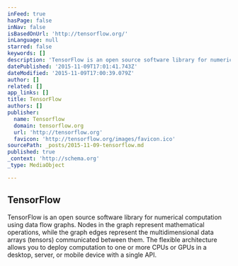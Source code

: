 ```yaml
---
inFeed: true
hasPage: false
inNav: false
isBasedOnUrl: 'http://tensorflow.org/'
inLanguage: null
starred: false
keywords: []
description: 'TensorFlow is an open source software library for numerical computation using data flow graphs. Nodes in the graph represent mathematical operations, while the graph edges represent the multidimensional data arrays (tensors) communicated between them. The flexible architecture allows you to deploy computation to one or more CPUs or GPUs in a desktop, server, or mobile device with a single API. '
datePublished: '2015-11-09T17:01:41.743Z'
dateModified: '2015-11-09T17:00:39.079Z'
author: []
related: []
app_links: []
title: TensorFlow
authors: []
publisher:
  name: Tensorflow
  domain: tensorflow.org
  url: 'http://tensorflow.org'
  favicon: 'http://tensorflow.org/images/favicon.ico'
sourcePath: _posts/2015-11-09-tensorflow.md
published: true
_context: 'http://schema.org'
_type: MediaObject

---
```

<article style=""><h1>TensorFlow</h1><p>TensorFlow is an open source software library for numerical computation using data flow graphs. Nodes in the graph represent mathematical operations, while the graph edges represent the multidimensional data arrays (tensors) communicated between them. The flexible architecture allows you to deploy computation to one or more CPUs or GPUs in a desktop, server, or mobile device with a single API. </p></article>